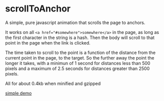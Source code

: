 # scrollToAnchor
A simple, pure javascript animation that scrolls the page to anchors.

It works on all `<a href="#somewhere">somewhere</a>` in the page, as long as the first character in the string is a hash.
Then the body will scroll to that point in the page when the link is clicked.

The time taken to scroll to the point is a function of the distance from the current point in the page, to the target.
So the further away the point the longer it takes, with a minimun of 1 second for distances less than 500 pixels and a maximum of 2.5 seconds for distances greater than 2500 pixels.

All for about 0.4kb when minified and gzipped

[simple demo](https://rawgit.com/Paul-Browne/scrollToAnchor/master/)
